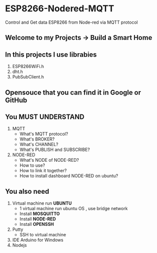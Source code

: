 # ESP8266-Nodered-MQTT
Control and Get data ESP8266 from Node-red via MQTT protocol

## Welcome to my Projects -> Build a Smart Home
## In this projects I use librabies
1. ESP8266WiFi.h
2. dht.h
3. PubSubClient.h

## Opensouce that you can find it in Google or GitHub 

## You **MUST UNDERSTAND**
1. MQTT
	- What's MQTT protocol?
	- What's BROKER?
	- What's CHANNEL?
	- What's PUBLISH and SUBSCRIBE?
2. NODE-RED
	- What's NODE of NODE-RED?
	- How to use?
	- How to link it together?
	- How to install dashboard NODE-RED on ubuntu?

## You also need
1.	Virtual machine run **UBUNTU**
	- 1 virtual machine run ubuntu OS , use bridge network 
	- Install **MOSQUITTO**
	- Install **NODE-RED**
	- Install **OPENSSH**
2. Putty
	- SSH to virtual machine
3. IDE Arduino for Windows
4. Nodejs